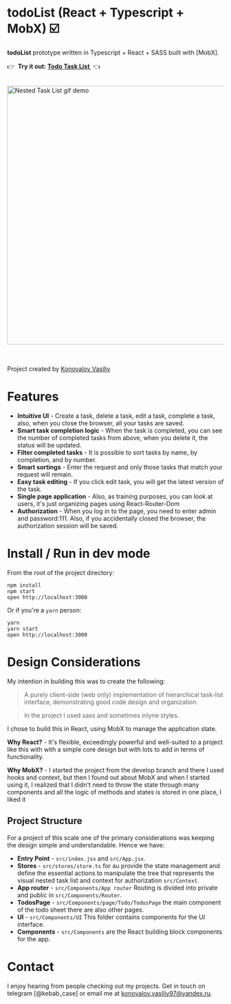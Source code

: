 todoList (React + Typescript + MobX) ☑️
=====================

**todoList**  prototype written in Typescript + React + SASS  built with [MobX].

👉  **Try it out: [Todo Task List ](https://vasiliy19-12-1997.github.io/todoList)**  👈



&nbsp;<br />
<img src="https://user-images.githubusercontent.com/102950888/224048219-b5b25f6e-96ae-4ac3-81ca-8b65a928f51c.png" alt="Nested Task List gif demo" width=600 />
&nbsp;<br />
&nbsp;<br />

Project created by [Konovalov Vasiliy](https://github.com/vasiliy19-12-1997)

# Features


- **Intuitive UI** - Create a task, delete a task, edit a task, complete a task, 
also, when you close the browser, all your tasks are saved.
- **Smart task completion logic** - When the task is completed, you can see the number of completed tasks from above, when you delete it, the status will be updated.
- **Filter completed tasks** - It is possible to sort tasks by name, by completion, and by number.
- **Smart sortings** - Enter the request and only those tasks that match your request will remain.
- **Easy task editing** - If you click edit task, you will get the latest version of the task.
- **Single page application**  - Also, as training purposes, you can look at users, it's just organizing pages using React-Router-Dom
- **Authorization**  - When you log in to the page, you need to enter admin and password:111. Also, if you accidentally closed the browser, the authorization session will be saved.

# Install / Run in dev mode

From the root of the project directory:

```
npm install
npm start
open http://localhost:3000
```

Or if you're a `yarn` person:

```
yarn
yarn start
open http://localhost:3000
```

# Design Considerations

My intention in building this was to create the following:

> A purely client-side (web only) implementation of hierarchical task-list interface, demonstrating good code design and organization.

> In the project I used sass and sometimes inlyne styles.

I chose to build this in React, using MobX to manage the application state.

**Why React?** - It's flexible, exceedingly powerful and well-suited to a project like this with with a simple core design but with lots to add in terms of functionality.

**Why MobX?** - I started the project from the develop branch and there I used hooks and context, but then I found out about MobX and when I started using it, I realized that I didn't need to throw the state through many components and all the logic of methods and states is stored in one place, I liked it


## Project Structure

For a project of this scale one of the primary considerations was keeping the design simple and understandable. Hence we have:

- **Entry Point** - `src/index.jsx` and `src/App.jsx`.
- **Stores** - `src/stores/store.ts` for au  provide the state management and define the essential actions to manipulate the tree that represents the visual nested task list and context for authorization `src/Context`.
- **App router** - `src/Components/App router` Routing is divided into private and public in `src/Components/Router`.
- **TodosPage** - `src/Components/page/Todo/TodosPage` the main component of the todo sheet there are also other pages.
- **UI** - `src/Components/UI` This folder contains components for the UI interface.
- **Components** - `src/Сomponents` are the React building block components for the app.
 
# Contact

I enjoy hearing from people checking out my projects. Get in touch on telegram [@kebab_case] or email me at
konovalov.vasiliy97@yandex.ru. 
